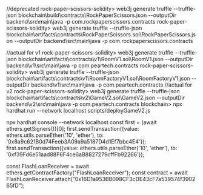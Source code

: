 
//deprecated
rock-paper-scissors-solidity> web3j generate truffle --truffle-json blockchain\build\contracts\RockPaperScissors.json --outputDir backend\src\main\java -p com.rockpaperscissors.contracts
rock-paper-scissors-solidity> web3j generate truffle --truffle-json blockchain\artifacts\contracts\RockPaperScissors.sol\RockPaperScissors.json --outputDir backend\src\main\java -p com.rockpaperscissors.contracts

//actual for v1
rock-paper-scissors-solidity> web3j generate truffle --truffle-json blockchain\artifacts\contracts\v1\RoomV1.sol\RoomV1.json --outputDir backend\v1\src\main\java -p com.peartech.contracts
rock-paper-scissors-solidity> web3j generate truffle --truffle-json blockchain\artifacts\contracts\v1\RoomFactoryV1.sol\RoomFactoryV1.json --outputDir backend\v1\src\main\java -p com.peartech.contracts
//actual for v2
rock-paper-scissors-solidity> web3j generate truffle --truffle-json blockchain\artifacts\contracts\v2\GameV2.sol\GameV2.json --outputDir backend\v2\src\main\java -p com.peartech.contracts
blockchain> npx hardhat run --network localhost scripts/deployGameV2.js

npx hardhat console --network localhost
const first = (await ethers.getSigners())[0];
first.sendTransaction({value: ethers.utils.parseEther('10', 'ether'), to: '0x8a9c621B0d74Feeb3A09a9a5187D4d1Ef7bbc4E4'});
first.sendTransaction({value: ethers.utils.parseEther('10', 'ether'), to: '0xf39Fd6e51aad88F6F4ce6aB8827279cffFb92266'});

const FlashLoanReceiver = await ethers.getContractFactory("FlashLoanReceiver");
const contract = await FlashLoanReceiver.attach("0x16D1a953BB098CF3cDE43cF7a539574f390265fD");
